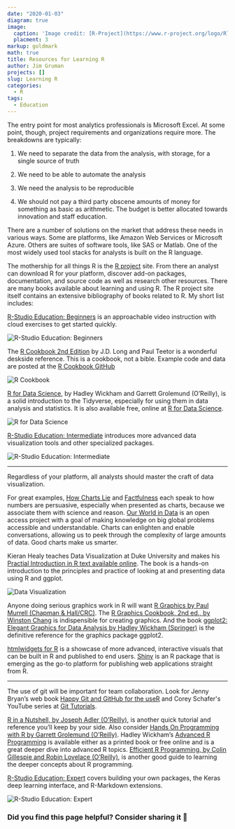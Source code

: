 ```yaml
---
date: "2020-01-03"
diagram: true
image: 
  caption: 'Image credit: [R-Project](https://www.r-project.org/logo/Rlogo.png)'
  placment: 3
markup: goldmark
math: true
title: Resources for Learning R
author: Jim Gruman
projects: []
slug: Learning R
categories:
  - R
tags:
  - Education
---
```


The entry point for most analytics professionals is Microsoft Excel. At some point, though, project requirements and organizations require more. The breakdowns are typically:

1. We need to separate the data from the analysis, with storage, for a single source of truth

1. We need to be able to automate the analysis

1. We need the analysis to be reproducible

1. We should not pay a third party obscene amounts of money for something as basic as arithmetic. The budget is better allocated towards innovation and staff education.

There are a number of solutions on the market that address these needs in various ways. Some are platforms, like Amazon Web Services or Microsoft Azure. Others are suites of software tools, like SAS or Matlab. One of the most widely used tool stacks for analysts is built on the R language.

The mothership for all things R is the [R project](https://www.r-project.org/) site. From there an analyst can download R for your platform, discover add-on packages, documentation, and source code as well as research other resources. There are many books available about learning and using R. The R project site itself contains an extensive bibliography of books related to R. My short list includes:

[R-Studio Education: Beginners](https://education.rstudio.com/learn/beginner/) is an approachable video instruction with cloud exercises to get started quickly.

![R-Studio Education: Beginners](https://education.rstudio.com/learn/beginner/feature-mtsalsa-750.jpg)

The [R Cookbook 2nd Edition](https://rc2e.com/index.html#other-resources) by J.D. Long and Paul Teetor is a wonderful deskside reference. This is a cookbook, not a bible. Example code and data are posted at the [R Cookbook GitHub](https://github.com/CerebralMastication/R-Cookbook)

![R Cookbook](https://rc2e.com/images_v2/book_cover.jpg)

[R for Data Science](http://shop.oreilly.com/product/0636920034407.do), by Hadley Wickham and Garrett Grolemund (O’Reilly), is a solid introduction to the Tidyverse, especially for using them in data analysis and statistics. It is also available free, online at [R for Data Science](http://r4ds.had.co.nz).

![R for Data Science](https://d33wubrfki0l68.cloudfront.net/b88ef926a004b0fce72b2526b0b5c4413666a4cb/24a30/cover.png)

[R-Studio Education: Intermediate](https://education.rstudio.com/learn/intermediate/) introduces more advanced data visualization tools and other specialized packages.

![R-Studio Education: Intermediate](https://education.rstudio.com//learn/intermediate/feature-sail-750.jpg)

----

Regardless of your platform, all analysts should master the craft of data visualization.

For great examples, [How Charts Lie](https://www.amazon.com/How-Charts-Lie-Getting-Information/dp/1324001569) and [Factfulness](https://www.gapminder.org/factfulness-book/) each speak to how numbers are persuasive, especially when presented as charts, because we associate them with science and reason. [Our World in Data](https://ourworldindata.org/) is an open access project with a goal of making knowledge on big global problems accessible and understandable. Charts can enlighten and enable conversations, allowing us to peek through the complexity of large amounts of data. Good charts make us smarter.

Kieran Healy teaches Data Visualization at Duke University and makes his [Practial Introduction in R text available online](https://socviz.co/index.html). The book is a hands-on introduction to the principles and practice of looking at and presenting data using R and ggplot.

![Data Visualization](https://socviz.co/assets/dv-cover-pupress.jpg)

Anyone doing serious graphics work in R will want [R Graphics by Paul Murrell (Chapman & Hall/CRC)](https://www.amazon.com/Graphics-Third-Chapman-Hall-CRC/dp/1498789056). The [R Graphics Cookbook, 2nd ed., by Winston Chang](http://shop.oreilly.com/product/0636920063704.do) is indispensible for creating graphics. And the book [ggplot2: Elegant Graphics for Data Analysis by Hadley Wickham (Springer)](https://www.springer.com/us/book/9780387981413) is the definitive reference for the graphics package ggplot2.

[htmlwidgets for R](https://www.htmlwidgets.org) is a showcase of more advanced, interactive visuals that can be built in R and published to end users. [Shiny](https://shiny.rstudio.com/) is an R package that is emerging as the go-to platform for publishing web applications straight from R.

----

The use of git will be important for team collaboration. Look for Jenny Bryan’s web book [Happy Git and GitHub for the useR](http://happygitwithr.com/) and Corey Schafer's YouTube series at [Git Tutorials](https://www.youtube.com/playlist?list=PL-osiE80TeTuRUfjRe54Eea17-YfnOOAx).

[R in a Nutshell, by Joseph Adler (O’Reilly)](http://oreilly.com/catalog/9780596801717), is another quick tutorial and reference you’ll keep by your side. Also consider [Hands On Programming with R by Garrett Grolemund (O’Reilly)](https://www.oreilly.com/library/view/hands-on-programming-with/9781449359089/). Hadley Wickham’s [Advanced R Programming](https://adv-r.hadley.nz/) is available either as a printed book or free online and is a great deeper dive into advanced R topics. [Efficient R Programming, by Colin Gillespie and Robin Lovelace (O’Reilly)](http://shop.oreilly.com/product/0636920047995.do), is another good guide to learning the deeper concepts about R programming.

[R-Studio Education: Expert](https://education.rstudio.com/learn/expert/) covers building your own packages, the Keras deep learning interface, and R-Markdown extensions.

![R-Studio Education: Expert](https://education.rstudio.com/learn/expert/feature-scuba-750.jpg)

### Did you find this page helpful? Consider sharing it 🙌


